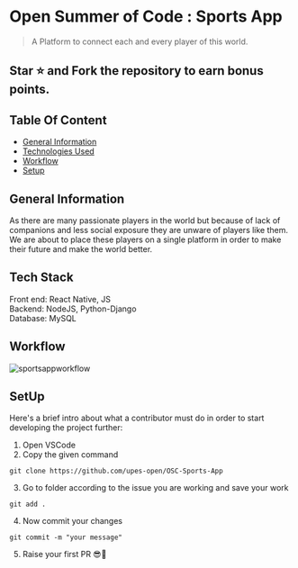 # Open Summer of Code : Sports App
> A Platform to connect each and every player of this world.

## Star ⭐ and Fork the repository to earn bonus points.

## Table Of Content
* [General Information](#general-information)
* [Technologies Used](#general-information)
* [Workflow](#workflow)
* [Setup](#setup)

## General Information
As there are many passionate players in the world but because of lack of companions and less social exposure they are unware of players like them. We are about to place these players on a single platform in order to make their future and make the world better.

## Tech Stack 
<p>Front end: React Native, JS <br>Backend: NodeJS, Python-Django <br>Database: MySQL

## Workflow
  ![sportsappworkflow](https://user-images.githubusercontent.com/101355193/171849277-02449044-8d06-4ff4-9385-acfdc0cfd451.jpg)

## SetUp
Here's a brief intro about what a contributor must do in order to start developing the project further:
1. Open VSCode 
2. Copy the given command
```shell
git clone https://github.com/upes-open/OSC-Sports-App
```
3. Go to folder according to the issue you are working and save your work
```shell
git add .
```
4. Now commit your changes
```shell
git commit -m "your message"
```
5. Raise your first PR 😎🥇
